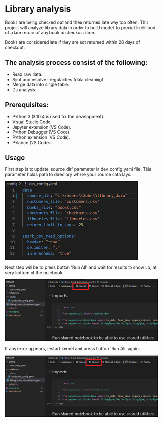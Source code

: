 # Library analysis

Books are being checked out and then returned late way too often.
This project will analyze library data in order to build model,
to predict likelihood of a late return of any book at checkout time.

Books are considered late if they are not returned within 28 days of checkout.

## The analysis process consist of the following:
* Read raw data.
* Spot and resolve irregularities (data cleaning).
* Merge data into single table.
* Do analysis.

## Prerequisites:
* Python 3 (3.10.4 is used for the development).
* Visual Studio Code.
* Jupyter extension (VS Code).
* Python Debugger (VS Code).
* Python extension (VS Code).
* Pylance (VS Code).

## Usage

First step is to update 'source_dir' parameter in dev_config.yaml file.
This parameter holds path to directory where your source data lays.

![alt text](config_yaml_img.png)

Next step will be to press button 'Run All' and wait for results to show up,
at very bottom of the notebook.

![alt text](run_all_notebook_img.png)

If any error appears, restart kernel and press button 'Run All' again.

![alt text](restart_kernel_img.png)